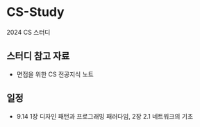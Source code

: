 # CS-Study

2024 CS 스터디

## 스터디 참고 자료
- 면접을 위한 CS 전공지식 노트

## 일정
- 9.14 1장 디자인 패턴과 프로그래밍 패러다임, 2장 2.1 네트워크의 기초
